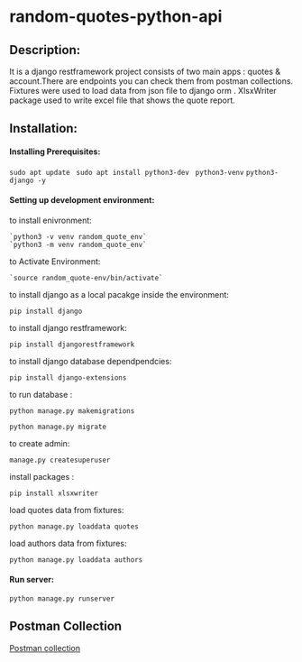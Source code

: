 # random-quotes-python-api
## Description:
It is a django restframework project consists of two main apps :
quotes & account.There are endpoints you can check them from postman collections.
Fixtures were used to load data from json file to django orm .
XlsxWriter package used to write excel file that shows the quote report.
## Installation:
#### Installing Prerequisites:
`sudo apt update `
`sudo apt install python3-dev `
`python3-venv`
`python3-django -y`
#### Setting up development environment:


to install enivronment:

    `python3 -v venv random_quote_env`
    `python3 -m venv random_quote_env`

to Activate Environment:

    `source random_quote-env/bin/activate`
to install django as a local pacakge inside the environment:

   `pip install django`

to install django restframework:

 `pip install djangorestframework`

to install django database dependpendcies:

`pip install django-extensions`

to run database :

   `python manage.py makemigrations`

   `python manage.py migrate`

to create admin:

`manage.py createsuperuser`

install packages :

`pip install xlsxwriter`

load quotes data from fixtures:

`python manage.py loaddata quotes`

load authors data from fixtures:

`python manage.py loaddata authors`

#### Run server:
`python manage.py runserver`


## Postman Collection 
[Postman collection](https://drive.google.com/file/d/1dkxjFgkJGOyhDdrZ0Rpxa07oNMYfqyRs/view?usp=sharing)